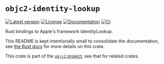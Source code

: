 # `objc2-identity-lookup`

[![Latest version](https://badgen.net/crates/v/objc2-identity-lookup)](https://crates.io/crates/objc2-identity-lookup)
[![License](https://badgen.net/badge/license/Zlib%20OR%20Apache-2.0%20OR%20MIT/blue)](../../LICENSE.md)
[![Documentation](https://docs.rs/objc2-identity-lookup/badge.svg)](https://docs.rs/objc2-identity-lookup/)
[![CI](https://github.com/madsmtm/objc2/actions/workflows/ci.yml/badge.svg)](https://github.com/madsmtm/objc2/actions/workflows/ci.yml)

Rust bindings to Apple's framework IdentityLookup.

This README is kept intentionally small to consolidate the documentation, see
[the Rust docs](https://docs.rs/objc2-identity-lookup/) for more details on this crate.

This crate is part of the [`objc2` project](https://github.com/madsmtm/objc2),
see that for related crates.
